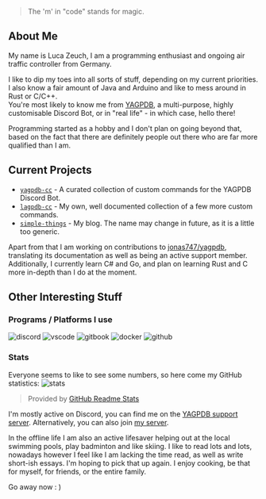 > The 'm' in "code" stands for magic.

## About Me
My name is Luca Zeuch, I am a programming enthusiast and ongoing air traffic controller from Germany.

I like to dip my toes into all sorts of stuff, depending on my current priorities. I also know a fair amount of Java and Arduino and like to mess around in Rust or C/C++.<br/>
You're most likely to know me from [YAGPDB](https://yagpdb.xyz), a multi-purpose, highly customisable Discord Bot, or in "real life" - in which case, hello there!

Programming started as a hobby and I don't plan on going beyond that, based on the fact that there are definitely people out there who are far more qualified than I am.

## Current Projects
* [`yagpdb-cc`](github.com/yagpdb-cc/yagpdb-cc) - A curated collection of custom commands for the YAGPDB Discord Bot.
* [`lagpdb-cc`](github.com/l-zeuch/lagpdb-cc) - My own, well documented collection of a few more custom commands.
* [`simple-things`](github.com/l-zeuch/simple-things) - My blog. The name may change in future, as it is a little too generic.

Apart from that I am working on contributions to [jonas747/yagpdb](github.com/jonas747/yagpdb), translating its documentation as well as being an active support member.
Additionally, I currently learn C# and Go, and plan on learning Rust and C more in-depth than I do at the moment.

## Other Interesting Stuff
### Programs / Platforms I use
![discord](https://img.shields.io/static/v1?label=Discord&message=LZeuch%237325&color=7289da&style=for-the-badge&logo=discord)
![vscode](https://img.shields.io/static/v1?label=VSCode&message=1.56.2&style=for-the-badge&color=007ACC&logo=visual-studio-code)
![gitbook](https://img.shields.io/static/v1?label=GitBook&message=📚&color=3884ff&style=for-the-badge&logo=gitbook)
![docker](https://img.shields.io/static/v1?label=Docker&message=🐳&color=2496ed&style=for-the-badge&logo=docker)
![github](https://img.shields.io/static/v1?label=GitHub&message=l-zeuch&color=181717&style=for-the-badge&logo=github)

### Stats
Everyone seems to like to see some numbers, so here come my GitHub statistics:
![stats](https://github-readme-stats.vercel.app/api?username=l-zeuch&show_icons=true&hide_border=true&theme=prussian&hide_title=true&count_private=true&include_all_commits=true&cache_seconds=1800)

> Provided by [GitHub Readme Stats](https://github.com/anuraghazra/github-readme-stats)


I'm mostly active on Discord, you can find me on the [YAGPDB support server](https://discord.com/invite/4udtcA5). Alternatively, you can also join [my server](https://discord.gg/tFhxypKcvm). 

In the offline life I am also an active lifesaver helping out at the local swimming pools, play badminton and like skiing. I like to read lots and lots, nowadays however I feel like I am lacking the time read, as well as write short-ish essays. I'm hoping to pick that up again. I enjoy cooking, be that for myself, for friends, or the entire family.

Go away now : ) 
